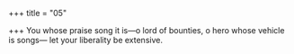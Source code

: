 +++
title = "05"

+++
You whose praise song it is—o lord of bounties, o hero whose vehicle  is songs—
let your liberality be extensive.